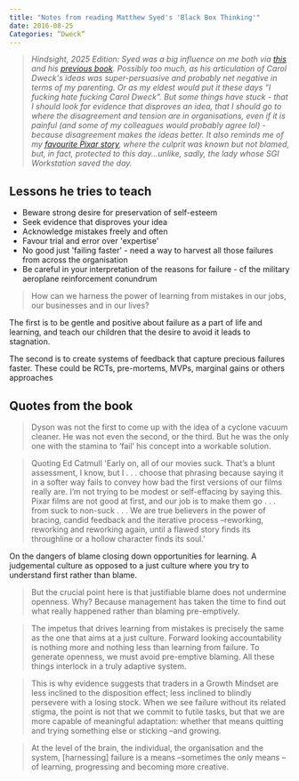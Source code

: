 ```yaml
---
title: "Notes from reading Matthew Syed's 'Black Box Thinking'"
date: 2016-08-25
Categories: “Dweck”
---
```


> _Hindsight, 2025 Edition: Syed was a big influence on me both via [this](https://www.amazon.co.uk/Black-Box-Thinking-Surprising-Success-ebook/dp/B00PW634YQ) and his [previous book](https://www.amazon.co.uk/Bounce-Myth-Talent-Power-Practice-ebook/dp/B003P2WJ18). Possibly too much, as his articulation of Carol Dweck's ideas was super-persuasive and probably net negative in terms of my parenting. Or as my eldest would put it these days “I fucking hate fucking Carol Dweck". But some things have stuck - that I should look for evidence that disproves an idea, that I should go to where the disagreement and tension are in organisations, even if it is painful (and some of my colleagues would probably agree lol) - because disagreement makes the ideas better. It also reminds me of my [favourite Pixar story](https://www.quora.com/Did-Pixar-accidentally-delete-Toy-Story-2-during-production/answer/Oren-Jacob), where the culprit was known but not blamed, but, in fact, protected to this day...unlike, sadly, the lady whose SGI Workstation saved the day._

## Lessons he tries to teach
- Beware strong desire for preservation of self-esteem
- Seek evidence that disproves your idea
- Acknowledge mistakes freely and often
- Favour trial and error over 'expertise'
- No good just 'failing faster' - need a way to harvest all those failures from across the organisation
- Be careful in your interpretation of the reasons for failure - cf the military aeroplane reinforcement conundrum

> How can we harness the power of learning from mistakes in our jobs, our businesses and in our lives?

The first is to be gentle and positive about failure as a part of life and learning, and teach our children that the desire to avoid it leads to stagnation.

The second is to create systems of feedback that capture precious failures faster. These could be RCTs, pre-mortems, MVPs, marginal gains or others approaches

## Quotes from the book
> Dyson was not the first to come up with the idea of a cyclone vacuum cleaner. He was not even the second, or the third. But he was the only one with the stamina to ‘fail’ his concept into a workable solution.

> Quoting Ed Catmull 'Early on, all of our movies suck. That’s a blunt assessment, I know, but I . . . choose that phrasing because saying it in a softer way fails to convey how bad the first versions of our films really are. I’m not trying to be modest or self-effacing by saying this. Pixar films are not good at first, and our job is to make them go . . . from suck to non-suck . . . We are true believers in the power of bracing, candid feedback and the iterative process –reworking, reworking and reworking again, until a flawed story finds its throughline or a hollow character finds its soul.'

On the dangers of blame closing down opportunities for learning. A judgemental culture as opposed to a just culture where you try to understand first rather than blame.

> But the crucial point here is that justifiable blame does not undermine openness. Why? Because management has taken the time to find out what really happened rather than blaming pre-emptively.

> The impetus that drives learning from mistakes is precisely the same as the one that aims at a just culture. Forward looking accountability is nothing more and nothing less than learning from failure. To generate openness, we must avoid pre-emptive blaming. All these things interlock in a truly adaptive system.

> This is why evidence suggests that traders in a Growth Mindset are less inclined to the disposition effect; less inclined to blindly persevere with a losing stock. When we see failure without its related stigma, the point is not that we commit to futile tasks, but that we are more capable of meaningful adaptation: whether that means quitting and trying something else or sticking –and growing.

> At the level of the brain, the individual, the organisation and the system, [harnessing] failure is a means –sometimes the only means –of learning, progressing and becoming more creative.
